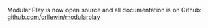 Modular Play is now open source and all documentation is on Github: [github.com/orllewin/modularplay](https://github.com/orllewin/modularplay)